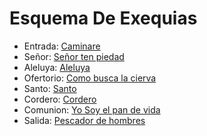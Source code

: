 # Esquema De Exequias

- Entrada: [Caminare](exequias/caminare.md)
- Señor: [Señor ten piedad](exequias/senior.md)
- Aleluya: [Aleluya ](exequias/aleluya.md)
- Ofertorio: [Como busca la cierva](exequias/ofertorio.md)
- Santo: [Santo](santo/santo.md)
- Cordero: [Cordero](exequias/cordero.md)
- Comunion: [Yo Soy el pan de vida](exequias/yo_soy_el_pan_de_vida.md)
- Salida: [Pescador de hombres](exequias/salida.md)
